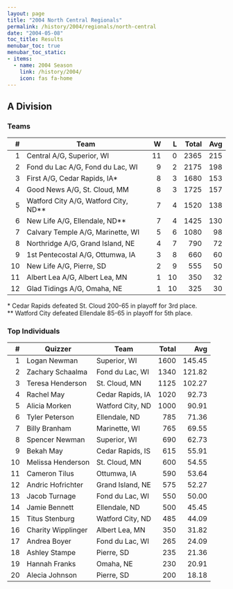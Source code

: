 ```yaml
---
layout: page
title: "2004 North Central Regionals"
permalink: /history/2004/regionals/north-central
date: "2004-05-08"
toc_title: Results
menubar_toc: true
menubar_toc_static:
- items:
  - name: 2004 Season
    link: /history/2004/
    icon: fas fa-home
---
```


## A Division

### Teams

|    # | Team                                 |    W |    L | Total |  Avg |
| ---: | ------------------------------------ | ---: | ---: | ----: | ---: |
|    1 | Central A/G, Superior, WI            |   11 |    0 |  2365 |  215 |
|    2 | Fond du Lac A/G, Fond du Lac, WI     |    9 |    2 |  2175 |  198 |
|    3 | First A/G, Cedar Rapids, IA*         |    8 |    3 |  1680 |  153 |
|    4 | Good News A/G, St. Cloud, MM         |    8 |    3 |  1725 |  157 |
|    5 | Watford City A/G, Watford City, ND** |    7 |    4 |  1520 |  138 |
|    6 | New Life A/G, Ellendale, ND**        |    7 |    4 |  1425 |  130 |
|    7 | Calvary Temple A/G, Marinette, WI    |    5 |    6 |  1080 |   98 |
|    8 | Northridge A/G, Grand Island, NE     |    4 |    7 |   790 |   72 |
|    9 | 1st Pentecostal A/G, Ottumwa, IA     |    3 |    8 |   660 |   60 |
|   10 | New Life A/G, Pierre, SD             |    2 |    9 |   555 |   50 |
|   11 | Albert Lea A/G, Albert Lea, MN       |    1 |   10 |   350 |   32 |
|   12 | Glad Tidings A/G, Omaha, NE          |    1 |   10 |   325 |   30 |

\* Cedar Rapids defeated St. Cloud 200-65 in playoff for 3rd place.\
\*\* Watford City defeated Ellendale 85-65 in playoff for 5th place.

### Top Individuals

|    # | Quizzer            | Team             | Total |    Avg |
| ---: | ------------------ | ---------------- | ----: | -----: |
|    1 | Logan Newman       | Superior, WI     |  1600 | 145.45 |
|    2 | Zachary Schaalma   | Fond du Lac, WI  |  1340 | 121.82 |
|    3 | Teresa Henderson   | St. Cloud, MN    |  1125 | 102.27 |
|    4 | Rachel May         | Cedar Rapids, IA |  1020 |  92.73 |
|    5 | Alicia Morken      | Watford City, ND |  1000 |  90.91 |
|    6 | Tyler Peterson     | Ellendale, ND    |   785 |  71.36 |
|    7 | Billy Branham      | Marinette, WI    |   765 |  69.55 |
|    8 | Spencer Newman     | Superior, WI     |   690 |  62.73 |
|    9 | Bekah May          | Cedar Rapids, IS |   615 |  55.91 |
|   10 | Melissa Henderson  | St. Cloud, MN    |   600 |  54.55 |
|   11 | Cameron Tilus      | Ottumwa, IA      |   590 |  53.64 |
|   12 | Andric Hofrichter  | Grand Island, NE |   575 |  52.27 |
|   13 | Jacob Turnage      | Fond du Lac, WI  |   550 |  50.00 |
|   14 | Jamie Bennett      | Ellendale, ND    |   500 |  45.45 |
|   15 | Titus Stenburg     | Watford City, ND |   485 |  44.09 |
|   16 | Charity Wipplinger | Albert Lea, MN   |   350 |  31.82 |
|   17 | Andrea Boyer       | Fond du Lac, WI  |   265 |  24.09 |
|   18 | Ashley Stampe      | Pierre, SD       |   235 |  21.36 |
|   19 | Hannah Franks      | Omaha, NE        |   230 |  20.91 |
|   20 | Alecia Johnson     | Pierre, SD       |   200 |  18.18 |

